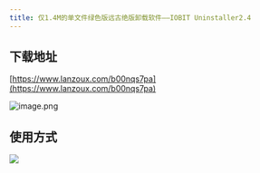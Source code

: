 ```yaml
---
title: 仅1.4M的单文件绿色版远古绝版卸载软件——IOBIT Uninstaller2.4
---
```


## 下载地址

[https://www.lanzoux.com/b00nqs7pa](https://www.lanzoux.com/b00nqs7pa)

![image.png](https://www.v2fy.com/asset/0i/jikemiji/jikemiji-md/kr-000072.assets/1240.png)

## 使用方式

![](https://www.v2fy.com/asset/0i/jikemiji/jikemiji-md/kr-000072.assets/strip.gif)

